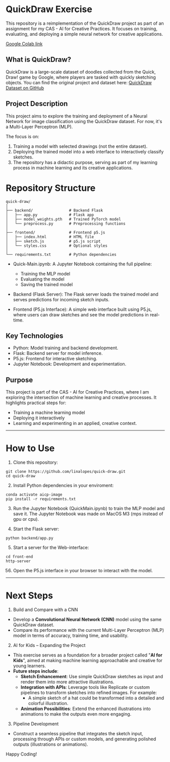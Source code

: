 # QuickDraw Exercise
This repository is a reimplementation of the QuickDraw project as part of an assignment for my CAS - AI for Creative Practices. It focuses on training, evaluating, and deploying a simple neural network for creative applications.

[Google Colab link](https://colab.research.google.com/github/linalopes/quick-draw/blob/main/Quick-Main.ipynb)

## What is QuickDraw?
QuickDraw is a large-scale dataset of doodles collected from the Quick, Draw! game by Google, where players are tasked with quickly sketching objects. You can find the original project and dataset here:
[QuickDraw Dataset on GitHub](https://github.com/googlecreativelab/quickdraw-dataset)

## Project Description
This project aims to explore the training and deployment of a Neural Network for image classification using the QuickDraw dataset. For now, it's a Multi-Layer Perceptron (MLP).

The focus is on:

1. Training a model with selected drawings (not the entire dataset).
2. Deploying the trained model into a web interface to interactively classify sketches.
3. The repository has a didactic purpose, serving as part of my learning process in machine learning and its creative applications.

# Repository Structure

```
quick-draw/
│
├── backend/                # Backend Flask
│   ├── app.py              # Flask app
│   ├── model_weights.pth   # Trained PyTorch model
│   └── preprocess.py       # Preprocessing functions
│
├── frontend/               # Frontend p5.js
│   ├── index.html          # HTML file
│   ├── sketch.js           # p5.js script
│   └── styles.css          # Optional styles
│
└── requirements.txt        # Python dependencies

```

- Quick-Main.ipynb:
    A Jupyter Notebook containing the full pipeline:
    - Training the MLP model
    - Evaluating the model
    - Saving the trained model

- Backend (Flask Server):
The Flask server loads the trained model and serves predictions for incoming sketch inputs.

- Frontend (P5.js Interface):
A simple web interface built using P5.js, where users can draw sketches and see the model predictions in real-time.

## Key Technologies
- Python: Model training and backend development.
- Flask: Backend server for model inference.
- P5.js: Frontend for interactive sketching.
- Jupyter Notebook: Development and experimentation.

## Purpose
This project is part of the CAS - AI for Creative Practices, where I am exploring the intersection of machine learning and creative processes. It highlights practical steps for:

- Training a machine learning model
- Deploying it interactively
- Learning and experimenting in an applied, creative context.

---

# How to Use

1. Clone this repository:
```
git clone https://github.com/linalopes/quick-draw.git
cd quick-draw
```

2. Install Python dependencies in your enviroment:
```
conda activate aicp-image
pip install -r requirements.txt
```

3. Run the Jupyter Notebook (QuickMain.ipynb) to train the MLP model and save it. The Jupyter Notebook was made on MacOS M3 (mps instead of gpu or cpu).

4. Start the Flask server:
```
python backend/app.py
```

5. Start a server for the Web-interface:
```
cd front-end
http-server
```

56. Open the P5.js interface in your browser to interact with the model.

---
# Next Steps

1. Build and Compare with a CNN

- Develop a **Convolutional Neural Network (CNN)** model using the same QuickDraw dataset.
- Compare its performance with the current Multi-Layer Perceptron (MLP) model in terms of accuracy, training time, and usability.

2. AI for Kids – Expanding the Project

- This exercise serves as a foundation for a broader project called "**AI for Kids**", aimed at making machine learning approachable and creative for young learners.
- **Future steps include**:
    - **Sketch Enhancement**: Use simple QuickDraw sketches as input and render them into more attractive illustrations.
    - **Integration with APIs**: Leverage tools like Replicate or custom pipelines to transform sketches into refined images. For example:
        - A simple sketch of a hat could be transformed into a detailed and colorful illustration.
    - **Animation Possibilities**: Extend the enhanced illustrations into animations to make the outputs even more engaging.

3. Pipeline Development

- Construct a seamless pipeline that integrates the sketch input, processing through APIs or custom models, and generating polished outputs (illustrations or animations).

Happy Coding!